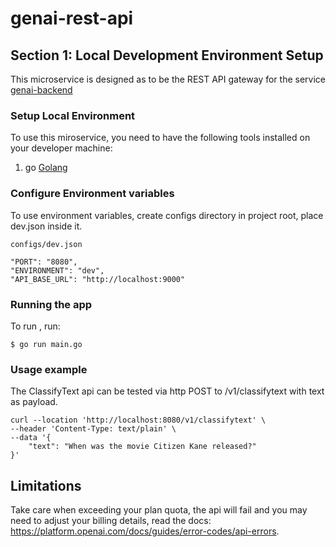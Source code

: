 # genai-rest-api

## Section 1: Local Development Environment Setup

This microservice is designed as to be the REST API gateway for the service
[genai-backend](https://github.com/tashanemclean/genai-backend)

### Setup Local Environment

To use this miroservice, you need to have the following tools installed on your
developer machine:

1. go [Golang](https://go.dev/doc/install)

### Configure Environment variables

To use environment variables, create configs directory in project root, place
dev.json inside it.

```
configs/dev.json
```

```
"PORT": "8080",
"ENVIRONMENT": "dev",
"API_BASE_URL": "http://localhost:9000"
```

### Running the app

To run , run:

```
$ go run main.go
```

### Usage example

The ClassifyText api can be tested via http POST to /v1/classifytext with text
as payload.

```
curl --location 'http://localhost:8080/v1/classifytext' \
--header 'Content-Type: text/plain' \
--data '{
    "text": "When was the movie Citizen Kane released?"
}'
```

## Limitations

Take care when exceeding your plan quota, the api will fail and you may need to
adjust your billing details, read the docs:
https://platform.openai.com/docs/guides/error-codes/api-errors.
